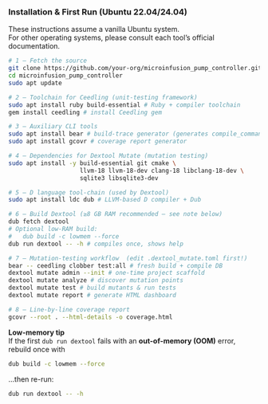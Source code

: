 ###  Installation & First Run  (Ubuntu 22.04/24.04)

These instructions assume a vanilla Ubuntu system.  
For other operating systems, please consult each tool’s official documentation.

```bash
# 1 – Fetch the source
git clone https://github.com/your-org/microinfusion_pump_controller.git
cd microinfusion_pump_controller
sudo apt update

# 2 – Toolchain for Ceedling (unit-testing framework)
sudo apt install ruby build-essential # Ruby + compiler toolchain
gem install ceedling # install Ceedling gem

# 3 – Auxiliary CLI tools
sudo apt install bear # build-trace generator (generates compile_commands.json)
sudo apt install gcovr # coverage report generator

# 4 – Dependencies for Dextool Mutate (mutation testing)
sudo apt install -y build-essential git cmake \
                    llvm-18 llvm-18-dev clang-18 libclang-18-dev \
                    sqlite3 libsqlite3-dev

# 5 – D language tool-chain (used by Dextool)
sudo apt install ldc dub # LLVM-based D compiler + Dub

# 6 – Build Dextool (≥8 GB RAM recommended — see note below)
dub fetch dextool
# Optional low-RAM build:
#   dub build -c lowmem --force
dub run dextool -- -h # compiles once, shows help

# 7 – Mutation-testing workflow  (edit .dextool_mutate.toml first!)
bear -- ceedling clobber test:all # fresh build + compile DB
dextool mutate admin --init # one-time project scaffold
dextool mutate analyze # discover mutation points
dextool mutate test # build mutants & run tests
dextool mutate report # generate HTML dashboard

# 8 – Line-by-line coverage report
gcovr --root . --html-details -o coverage.html
```

**Low-memory tip**  
If the first `dub run dextool` fails with an **out-of-memory (OOM)** error, rebuild once with  
```bash
dub build -c lowmem --force
```  
…then re-run:  
```bash
dub run dextool -- -h
```
